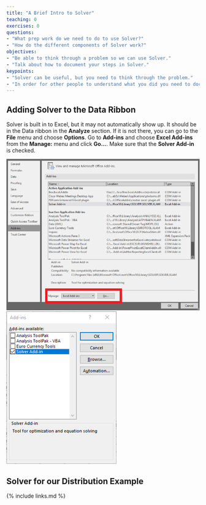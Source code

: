 ```yaml
---
title: "A Brief Intro to Solver"
teaching: 0
exercises: 0
questions:
- "What prep work do we need to do to use Solver?"
- "How do the different components of Solver work?"
objectives:
- "Be able to think through a problem so we can use Solver."
- "Talk about how to document your steps in Solver."
keypoints:
- "Solver can be useful, but you need to think through the problem."
- "In order for other people to understand what you did you need to document your steps." 
---
```


## Adding Solver to the Data Ribbon

Solver is built in to Excel, but it may not automatically show up. It should be in the Data ribbon in the **Analyze** section. If it is not there, you can go to the **File** menu and choose **Options**. Go to **Add-ins** and choose **Excel Add-ins** from the **Manage:** menu and click **Go...**. Make sure that the **Solver Add-in** is checked.

![Starting Table](../fig/2020-01-17-EngiExcel-addIns.png) ![Starting Table](../fig/2020-01-17-EngiExcel-addInsSolver.png) 

## Solver for our Distribution Example


  

{% include links.md %}

